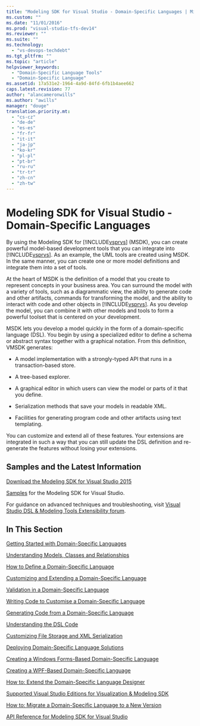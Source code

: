 ```yaml
---
title: "Modeling SDK for Visual Studio - Domain-Specific Languages | Microsoft Docs"
ms.custom: ""
ms.date: "11/01/2016"
ms.prod: "visual-studio-tfs-dev14"
ms.reviewer: ""
ms.suite: ""
ms.technology: 
  - "vs-devops-techdebt"
ms.tgt_pltfrm: ""
ms.topic: "article"
helpviewer_keywords: 
  - "Domain-Specific Language Tools"
  - "Domain-Specific Language"
ms.assetid: 17a531e2-1964-4a9d-84fd-6fb1b4aee662
caps.latest.revision: 77
author: "alancameronwills"
ms.author: "awills"
manager: "douge"
translation.priority.mt: 
  - "cs-cz"
  - "de-de"
  - "es-es"
  - "fr-fr"
  - "it-it"
  - "ja-jp"
  - "ko-kr"
  - "pl-pl"
  - "pt-br"
  - "ru-ru"
  - "tr-tr"
  - "zh-cn"
  - "zh-tw"
---
```

# Modeling SDK for Visual Studio - Domain-Specific Languages
By using the Modeling SDK for [!INCLUDE[vsprvs](../code-quality/includes/vsprvs_md.md)] (MSDK), you can create powerful model-based development tools that you can integrate into [!INCLUDE[vsprvs](../code-quality/includes/vsprvs_md.md)]. As an example, the UML tools are created using MSDK. In the same manner, you can create one or more model definitions and integrate them into a set of tools.  
  
 At the heart of MSDK is the definition of a model that you create to represent concepts in your business area. You can surround the model with a variety of tools, such as a diagrammatic view, the ability to generate code and other artifacts, commands for transforming the model, and the ability to interact with code and other objects in [!INCLUDE[vsprvs](../code-quality/includes/vsprvs_md.md)]. As you develop the model, you can combine it with other models and tools to form a powerful toolset that is centered on your development.  
  
 MSDK lets you develop a model quickly in the form of a domain-specific language (DSL). You begin by using a specialized editor to define a schema or abstract syntax together with a graphical notation. From this definition, VMSDK generates:  
  
-   A model implementation with a strongly-typed API that runs in a transaction-based store.  
  
-   A tree-based explorer.  
  
-   A graphical editor in which users can view the model or parts of it that you define.  
  
-   Serialization methods that save your models in readable XML.  
  
-   Facilities for generating program code and other artifacts using text templating.  
  
 You can customize and extend all of these features. Your extensions are integrated in such a way that you can still update the DSL definition and re-generate the features without losing your extensions.  
  
## Samples and the Latest Information  
 [Download the Modeling SDK for Visual Studio 2015](http://www.microsoft.com/download/details.aspx?id=48148)  
  
 [Samples](http://go.microsoft.com/fwlink/?LinkId=186128) for the Modeling SDK for Visual Studio.  
  
 For guidance on advanced techniques and troubleshooting, visit [Visual Studio DSL & Modeling Tools Extensibility forum](http://go.microsoft.com/fwlink/?LinkID=186074).  
  
## In This Section  
 [Getting Started with Domain-Specific Languages](../modeling/getting-started-with-domain-specific-languages.md)  
  
 [Understanding Models, Classes and Relationships](../modeling/understanding-models-classes-and-relationships.md)  
  
 [How to Define a Domain-Specific Language](../modeling/how-to-define-a-domain-specific-language.md)  
  
 [Customizing and Extending a Domain-Specific Language](../modeling/customizing-and-extending-a-domain-specific-language.md)  
  
 [Validation in a Domain-Specific Language](../modeling/validation-in-a-domain-specific-language.md)  
  
 [Writing Code to Customise a Domain-Specific Language](../modeling/writing-code-to-customise-a-domain-specific-language.md)  
  
 [Generating Code from a Domain-Specific Language](../modeling/generating-code-from-a-domain-specific-language.md)  
  
 [Understanding the DSL Code](../modeling/understanding-the-dsl-code.md)  
  
 [Customizing File Storage and XML Serialization](../modeling/customizing-file-storage-and-xml-serialization.md)  
  
 [Deploying Domain-Specific Language Solutions](../modeling/deploying-domain-specific-language-solutions.md)  
  
 [Creating a Windows Forms-Based Domain-Specific Language](../modeling/creating-a-windows-forms-based-domain-specific-language.md)  
  
 [Creating a WPF-Based Domain-Specific Language](../modeling/creating-a-wpf-based-domain-specific-language.md)  
  
 [How to: Extend the Domain-Specific Language Designer](../modeling/how-to-extend-the-domain-specific-language-designer.md)  
  
 [Supported Visual Studio Editions for Visualization & Modeling SDK](../modeling/supported-visual-studio-editions-for-visualization-amp-modeling-sdk.md)  
  
 [How to: Migrate a Domain-Specific Language to a New Version](../modeling/how-to-migrate-a-domain-specific-language-to-a-new-version.md)  
  
 [API Reference for Modeling SDK for Visual Studio](../modeling/api-reference-for-modeling-sdk-for-visual-studio.md)